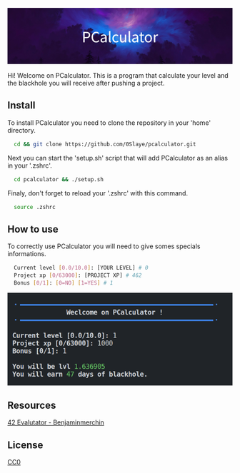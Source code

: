 ![Banner](assets/banner.png)

Hi! Welcome on PCalculator. This is a program that calculate your level and the blackhole you will receive after pushing a project.

## Install

To install PCalculator you need to clone the repository in your 'home' directory.

```bash
  cd && git clone https://github.com/0Slaye/pcalculator.git
```
Next you can start the 'setup.sh' script that will add PCalculator as an alias in your '.zshrc'.
```bash
  cd pcalculator && ./setup.sh
```
Finaly, don't forget to reload your '.zshrc' with this command.
```bash
  source .zshrc
```

## How to use

To correctly use PCalculator you will need to give somes specials informations.
```bash
  Current level [0.0/10.0]: [YOUR LEVEL] # 0
  Project xp [0/63000]: [PROJECT XP] # 462
  Bonus [0/1]: [0=NO] [1=YES] # 1
```

![Screenshot](assets/screenshot.png)

## Resources

[42 Evalutator - Benjaminmerchin](https://medium.com/@benjaminmerchin/42-black-hole-deep-dive-cbc4b343c6b2)

## License

[CC0](https://choosealicense.com/licenses/cc0/)
